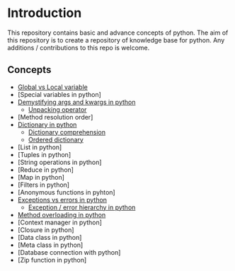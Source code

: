 # Introduction

This repository contains basic and advance concepts of python. The aim of this repository is to create a repository of knowledge base for python. Any additions / contributions to this repo is welcome.

## Concepts

- [Global vs Local variable](concepts/variabletypesinpython.md)
- [Special variables in python]
- [Demystifying args and kwargs in python](concepts/arguments.md)
    - [Unpacking operator](concepts/unpackingoperator.py)
- [Method resolution order]
- [Dictionary in python](concepts/dictionary.md)
    - [Dictionary comprehension](concepts/dictionarycomprehension.md)
    - [Ordered dictionary](concepts/ordereddictionary.md)
- [List in python]
- [Tuples in python]
- [String operations in python]
- [Reduce in python]
- [Map in python]
- [Filters in python]
- [Anonymous functions in pyhton]
- [Exceptions vs errors in python](concepts/exceptions.md)
    - [Exception / error hierarchy in python](concepts/exceptionerrorhierarchy.md)
- [Method overloading in python](concepts/methodoverloading.md)
- [Context manager in python]
- [Closure in python]
- [Data class in python]
- [Meta class in python]
- [Database connection with python]
- [Zip function in python]
